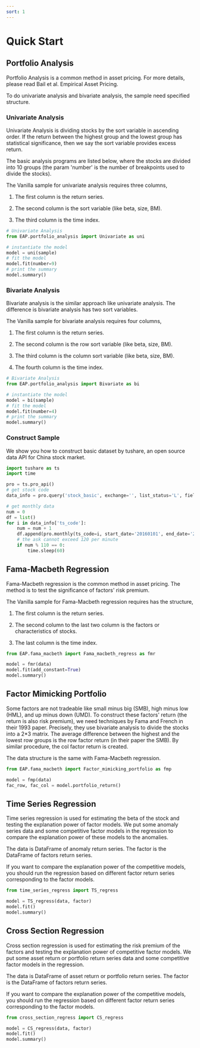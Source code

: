 ```yaml
---
sort: 1
---
```

# Quick Start

## Portfolio Analysis

Portfolio Analysis is a common method in asset pricing. For more details, please read Bail et al. Empirical Asset Pricing. 

To do univariate analysis and bivariate analysis, the sample need specified structure. 

### Univariate Analysis

Univariate Analysis is dividing stocks by the sort variable in ascending order. If the return between the highest group and the lowest group has statistical significance, then we say the sort variable provides excess return.  

The basic analysis programs are listed below, where the stocks are divided into 10 groups (the param 'number' is the number of breakpoints used to divide the stocks). 

The Vanilla sample for univariate analysis requires three columns, 

1. The first column is the return series.

2. The second column is the sort variable (like beta, size, BM).

3. The third column is the time index.

```python
# Univariate Analysis
from EAP.portfolio_analysis import Univariate as uni

# instantiate the model
model = uni(sample)
# fit the model
model.fit(number=9)
# print the summary
model.summary()
```



### Bivariate Analysis

Bivariate analysis is the similar approach like univariate analysis. The difference is bivariate analysis has two sort variables.

The Vanilla sample for bivariate analysis requires four columns, 

1. The first column is the return series.

2. The second column is the row sort variable (like beta, size, BM).
3. The third column is the column sort variable (like beta, size, BM).

4. The fourth column is the time index.

```python
# Bivariate Analysis
from EAP.portfolio_analysis import Bivariate as bi

# instantiate the model
model = bi(sample)
# fit the model
model.fit(number=4)
# print the summary
model.summary()
```



### Construct Sample

We show you how to construct basic dataset by tushare, an open source data API for China stock market. 

```python
import tushare as ts
import time

pro = ts.pro_api()
# get stock code
data_info = pro.query('stock_basic', exchange='', list_status='L', fields='ts_code,symbol,name,area,industry,list_date')

# get monthly data
num = 0
df = list()
for i in data_info['ts_code']:
    num = num + 1
    df.append(pro.monthly(ts_code=i, start_date='20160101', end_date='20201231', fields='ts_code,trade_date,open,high,low,close,vol,amount'))
    # the ask cannot exceed 120 per minute
    if num % 110 == 0:
        time.sleep(60)
```





## Fama-Macbeth Regression

Fama-Macbeth regression is the common method in asset pricing. The method is to test the significance of factors' risk premium. 

The Vanilla sample for  Fama-Macbeth regression requires has the structure, 

1. The first column is the return series.

2. The second column to the last two column is the factors or characteristics of stocks.

3. The last column is the time index.

```python
from EAP.fama_macbeth import Fama_macbeth_regress as fmr

model = fmr(data)
model.fit(add_constant=True)
model.summary()
```



## Factor Mimicking Portfolio

Some factors are not tradeable like small minus big (SMB), high minus low (HML), and up minus down (UMD). To construct these factors' return (the return is also risk premium), we need techniques by Fama and French in their 1993 paper. Precisely, they use bivariate analysis to divide the stocks into a 2*3 matrix. The average difference between the highest and the lowest row groups is the row factor return (in their paper the SMB). By similar procedure, the col factor return is created. 

The data structure is the same with Fama-Macbeth regression.

```python
from EAP.fama_macbeth import Factor_mimicking_portfolio as fmp

model = fmp(data)
fac_row, fac_col = model.portfolio_return()
```



## Time Series Regression

Time series regression is used for estimating the beta of the stock and testing the explanation power of factor models. We put some anomaly series data and some competitive factor models in the regression to compare the explanation power of these models to the anomalies. 

The data is DataFrame of anomaly return series. The factor is the DataFrame of factors return series. 

If you want to compare the explanation power of the competitive models, you should run the regression based on different factor return series corresponding to the factor models.

```python
from time_series_regress import TS_regress

model = TS_regress(data, factor)
model.fit()
model.summary()
```



## Cross Section Regression

Cross section regression is used for estimating the risk premium of the factors and testing the explanation power of competitive factor models. We put some asset return or portfolio return series data and some competitive factor models in the regression. 

The data is DataFrame of asset return or portfolio return series. The factor is the DataFrame of factors return series.

If you want to compare the explanation power of the competitive models, you should run the regression based on different factor return series corresponding to the factor models.

```python
from cross_section_regress import CS_regress

model = CS_regress(data, factor)
model.fit()
model.summary()
```





